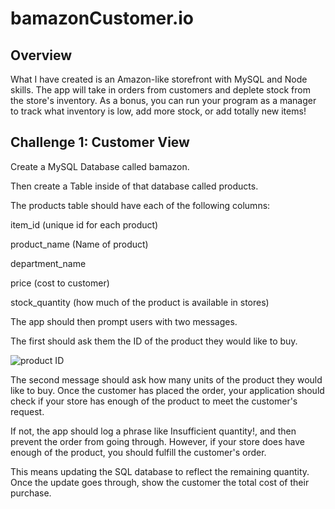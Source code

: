 # bamazonCustomer.io

## Overview

What I have created is an Amazon-like storefront with MySQL and Node skills. The app will take in orders from customers and deplete stock from the store's inventory. As a bonus, you can run your program as a manager to track what inventory is low, add more stock, or add totally new items!

## Challenge 1: Customer View

Create a MySQL Database called bamazon.

Then create a Table inside of that database called products.

The products table should have each of the following columns:

item_id (unique id for each product)

product_name (Name of product)

department_name

price (cost to customer)

stock_quantity (how much of the product is available in stores)

The app should then prompt users with two messages.

The first should ask them the ID of the product they would like to buy.

![product ID](screnshots/stockdispay.png)


The second message should ask how many units of the product they would like to buy.
Once the customer has placed the order, your application should check if your store has enough of the product to meet the customer's request.

If not, the app should log a phrase like Insufficient quantity!, and then prevent the order from going through.
However, if your store does have enough of the product, you should fulfill the customer's order.

This means updating the SQL database to reflect the remaining quantity.
Once the update goes through, show the customer the total cost of their purchase.
